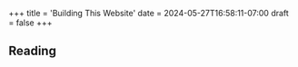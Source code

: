 +++
title = 'Building This Website'
date = 2024-05-27T16:58:11-07:00
draft = false
+++

## Reading

